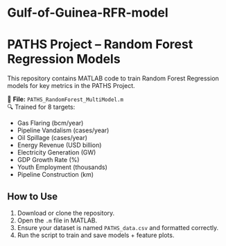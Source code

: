 # Gulf-of-Guinea-RFR-model
# PATHS Project – Random Forest Regression Models

This repository contains MATLAB code to train Random Forest Regression models for key metrics in the PATHS Project.

📂 **File:** `PATHS_RandomForest_MultiModel.m`  
🔍 Trained for 8 targets:
- Gas Flaring (bcm/year)
- Pipeline Vandalism (cases/year)
- Oil Spillage (cases/year)
- Energy Revenue (USD billion)
- Electricity Generation (GW)
- GDP Growth Rate (%)
- Youth Employment (thousands)
- Pipeline Construction (km)

## How to Use
1. Download or clone the repository.
2. Open the `.m` file in MATLAB.
3. Ensure your dataset is named `PATHS_data.csv` and formatted correctly.
4. Run the script to train and save models + feature plots.
